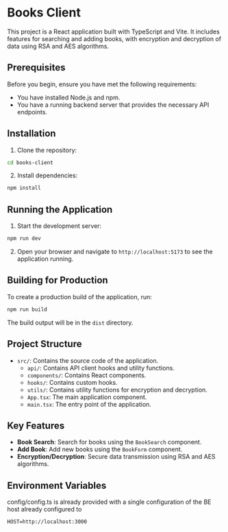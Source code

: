 # Books Client

This project is a React application built with TypeScript and Vite. It includes features for searching and adding books, with encryption and decryption of data using RSA and AES algorithms.

## Prerequisites

Before you begin, ensure you have met the following requirements:

- You have installed Node.js and npm.
- You have a running backend server that provides the necessary API endpoints.

## Installation

1. Clone the repository:

```bash
cd books-client
```

2. Install dependencies:

```bash
npm install
```

## Running the Application

1. Start the development server:

```bash
npm run dev
```

2. Open your browser and navigate to `http://localhost:5173` to see the application running.

## Building for Production

To create a production build of the application, run:

```bash
npm run build
```

The build output will be in the `dist` directory.

## Project Structure

- `src/`: Contains the source code of the application.
  - `api/`: Contains API client hooks and utility functions.
  - `components/`: Contains React components.
  - `hooks/`: Contains custom hooks.
  - `utils/`: Contains utility functions for encryption and decryption.
  - `App.tsx`: The main application component.
  - `main.tsx`: The entry point of the application.

## Key Features

- **Book Search**: Search for books using the `BookSearch` component.
- **Add Book**: Add new books using the `BookForm` component.
- **Encryption/Decryption**: Secure data transmission using RSA and AES algorithms.

## Environment Variables

config/config.ts is already provided with a single configuration of the BE host already configured to

```
HOST=http://localhost:3000
```
